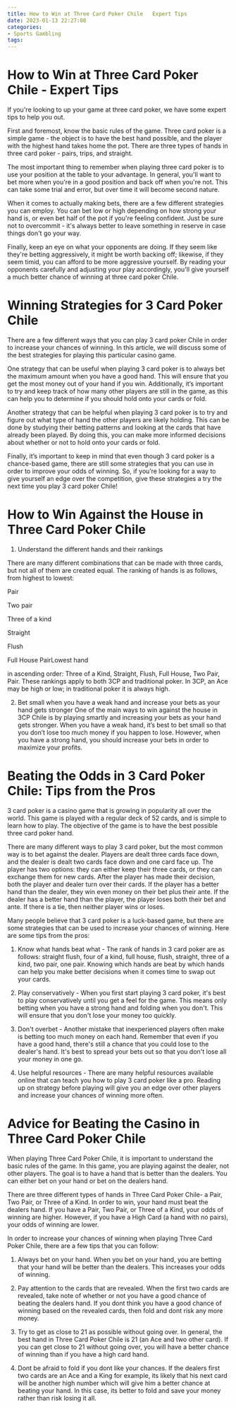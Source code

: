 ```yaml
---
title: How to Win at Three Card Poker Chile   Expert Tips 
date: 2023-01-13 22:27:08
categories:
- Sports Gambling
tags:
---
```



#  How to Win at Three Card Poker Chile - Expert Tips 

If you're looking to up your game at three card poker, we have some expert tips to help you out. 

First and foremost, know the basic rules of the game. Three card poker is a simple game - the object is to have the best hand possible, and the player with the highest hand takes home the pot. There are three types of hands in three card poker - pairs, trips, and straight. 

The most important thing to remember when playing three card poker is to use your position at the table to your advantage. In general, you'll want to bet more when you're in a good position and back off when you're not. This can take some trial and error, but over time it will become second nature. 

When it comes to actually making bets, there are a few different strategies you can employ. You can bet low or high depending on how strong your hand is, or even bet half of the pot if you're feeling confident. Just be sure not to overcommit - it's always better to leave something in reserve in case things don't go your way. 

Finally, keep an eye on what your opponents are doing. If they seem like they're betting aggressively, it might be worth backing off; likewise, if they seem timid, you can afford to be more aggressive yourself. By reading your opponents carefully and adjusting your play accordingly, you'll give yourself a much better chance of winning at three card poker Chile.

#  Winning Strategies for 3 Card Poker Chile 

There are a few different ways that you can play 3 card poker Chile in order to increase your chances of winning. In this article, we will discuss some of the best strategies for playing this particular casino game.

One strategy that can be useful when playing 3 card poker is to always bet the maximum amount when you have a good hand. This will ensure that you get the most money out of your hand if you win. Additionally, it’s important to try and keep track of how many other players are still in the game, as this can help you to determine if you should hold onto your cards or fold.

Another strategy that can be helpful when playing 3 card poker is to try and figure out what type of hand the other players are likely holding. This can be done by studying their betting patterns and looking at the cards that have already been played. By doing this, you can make more informed decisions about whether or not to hold onto your cards or fold.

Finally, it’s important to keep in mind that even though 3 card poker is a chance-based game, there are still some strategies that you can use in order to improve your odds of winning. So, if you’re looking for a way to give yourself an edge over the competition, give these strategies a try the next time you play 3 card poker Chile!

#  How to Win Against the House in Three Card Poker Chile 

1. Understand the different hands and their rankings 

There are many different combinations that can be made with three cards, but not all of them are created equal. The ranking of hands is as follows, from highest to lowest: 

Pair

Two pair

Three of a kind

Straight

Flush

Full House
PairLowest hand





  in ascending order: Three of a Kind, Straight, Flush, Full House, Two Pair, Pair. These rankings apply to both 3CP and traditional poker. In 3CP, an Ace may be high or low; in traditional poker it is always high.

2. Bet small when you have a weak hand  and increase your bets as your hand gets stronger 
One of the main ways to win against the house in 3CP Chile is by playing smartly and increasing your bets as your hand gets stronger. When you have a weak hand, it’s best to bet small so that you don’t lose too much money if you happen to lose. However, when you have a strong hand, you should increase your bets in order to maximize your profits.

#  Beating the Odds in 3 Card Poker Chile: Tips from the Pros 

3 card poker is a casino game that is growing in popularity all over the world. This game is played with a regular deck of 52 cards, and is simple to learn how to play. The objective of the game is to have the best possible three card poker hand.

There are many different ways to play 3 card poker, but the most common way is to bet against the dealer. Players are dealt three cards face down, and the dealer is dealt two cards face down and one card face up. The player has two options: they can either keep their three cards, or they can exchange them for new cards. After the player has made their decision, both the player and dealer turn over their cards. If the player has a better hand than the dealer, they win even money on their bet plus their ante. If the dealer has a better hand than the player, the player loses both their bet and ante. If there is a tie, then neither player wins or loses.

Many people believe that 3 card poker is a luck-based game, but there are some strategies that can be used to increase your chances of winning. Here are some tips from the pros:

1) Know what hands beat what - The rank of hands in 3 card poker are as follows: straight flush, four of a kind, full house, flush, straight, three of a kind, two pair, one pair. Knowing which hands are beat by which hands can help you make better decisions when it comes time to swap out your cards.

2) Play conservatively - When you first start playing 3 card poker, it's best to play conservatively until you get a feel for the game. This means only betting when you have a strong hand and folding when you don't. This will ensure that you don't lose your money too quickly.

3) Don't overbet - Another mistake that inexperienced players often make is betting too much money on each hand. Remember that even if you have a good hand, there's still a chance that you could lose to the dealer's hand. It's best to spread your bets out so that you don't lose all your money in one go.

4) Use helpful resources - There are many helpful resources available online that can teach you how to play 3 card poker like a pro. Reading up on strategy before playing will give you an edge over other players and increase your chances of winning more often.

#  Advice for Beating the Casino in Three Card Poker Chile

When playing Three Card Poker Chile, it is important to understand the basic rules of the game. In this game, you are playing against the dealer, not other players. The goal is to have a hand that is better than the dealers. You can either bet on your hand or bet on the dealers hand.

There are three different types of hands in Three Card Poker Chile- a Pair, Two Pair, or Three of a Kind. In order to win, your hand must beat the dealers hand. If you have a Pair, Two Pair, or Three of a Kind, your odds of winning are higher. However, if you have a High Card (a hand with no pairs), your odds of winning are lower.

In order to increase your chances of winning when playing Three Card Poker Chile, there are a few tips that you can follow:

1) Always bet on your hand. When you bet on your hand, you are betting that your hand will be better than the dealers. This increases your odds of winning.

2) Pay attention to the cards that are revealed. When the first two cards are revealed, take note of whether or not you have a good chance of beating the dealers hand. If you dont think you have a good chance of winning based on the revealed cards, then fold and dont risk any more money.

3) Try to get as close to 21 as possible without going over. In general, the best hand in Three Card Poker Chile is 21 (an Ace and two other card). If you can get close to 21 without going over, you will have a better chance of winning than if you have a high card hand.

4) Dont be afraid to fold if you dont like your chances. If the dealers first two cards are an Ace and a King for example, its likely that his next card will be another high number which will give him a better chance at beating your hand. In this case, its better to fold and save your money rather than risk losing it all.